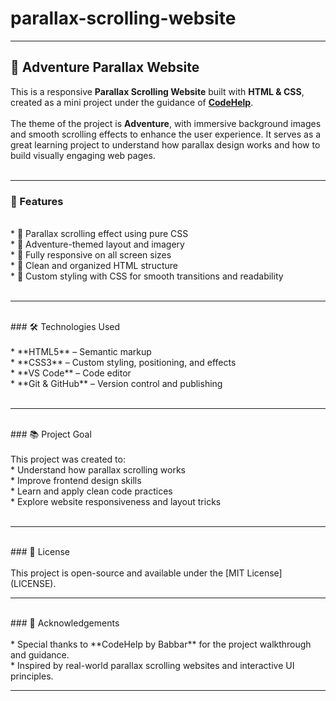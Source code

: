 # parallax-scrolling-website


---

## 🌄 Adventure Parallax Website

This is a responsive **Parallax Scrolling Website** built with **HTML & CSS**, created as a mini project under the guidance of **[CodeHelp](https://www.youtube.com/@CodeHelp)**.
<br><br>
The theme of the project is **Adventure**, with immersive background images and smooth scrolling effects to enhance the user experience. It serves as a great learning project to understand how parallax design works and how to build visually engaging web pages.
<br><br>
<hr>

### 🚀 Features
<br>
* 🌌 Parallax scrolling effect using pure CSS
  <br>
* 🧭 Adventure-themed layout and imagery<br>
* 📱 Fully responsive on all screen sizes<br>
* 🎯 Clean and organized HTML structure<br>
* 🎨 Custom styling with CSS for smooth transitions and readability<br>
<br>
<hr><br>
### 🛠️ Technologies Used
<br><br>
* **HTML5** – Semantic markup<br>
* **CSS3** – Custom styling, positioning, and effects<br>
* **VS Code** – Code editor<br>
* **Git & GitHub** – Version control and publishing<br>
<br>
<hr>
<br>
### 📚 Project Goal
<br><br>
This project was created to:
<br>
* Understand how parallax scrolling works<br>
* Improve frontend design skills<br>
* Learn and apply clean code practices<br>
* Explore website responsiveness and layout tricks<br>
<br>
<hr>
<br>
### 📄 License
<br><br>
This project is open-source and available under the [MIT License](LICENSE).
<br>
<hr>
<br>
### 🙌 Acknowledgements
<br><br>
* Special thanks to **CodeHelp by Babbar** for the project walkthrough and guidance.<br>
* Inspired by real-world parallax scrolling websites and interactive UI principles.<br>
<hr>


